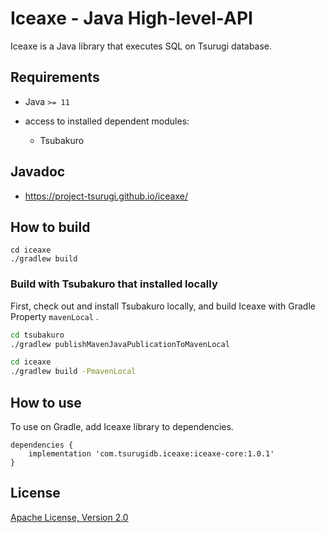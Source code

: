 # Iceaxe - Java High-level-API

Iceaxe is a Java library that executes SQL on Tsurugi database.

## Requirements

* Java `>= 11`

* access to installed dependent modules:
  * Tsubakuro

## Javadoc

* https://project-tsurugi.github.io/iceaxe/

## How to build

```
cd iceaxe
./gradlew build
```

### Build with Tsubakuro that installed locally

First, check out and install Tsubakuro locally, and build Iceaxe with Gradle Property `mavenLocal` .

```bash
cd tsubakuro
./gradlew publishMavenJavaPublicationToMavenLocal

cd iceaxe
./gradlew build -PmavenLocal
```

## How to use

To use on Gradle, add Iceaxe library to dependencies.

```
dependencies {
    implementation 'com.tsurugidb.iceaxe:iceaxe-core:1.0.1'
}
```

## License

[Apache License, Version 2.0](http://www.apache.org/licenses/LICENSE-2.0)